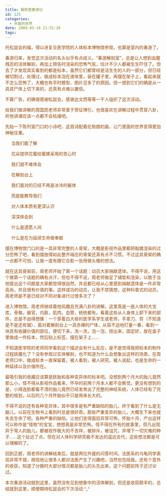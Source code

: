 ```yaml
---
title: 解剖室春游记
id: 125
categories:
  - 外面的世界
date: 2009-03-18 21:51:28
tags:
---
```


<div id="msgcns!DA984E57EDE76A7C!1739" class="bvMsg">

<font color="#974806">托松鼠会的福，得以进复旦医学院的人体标本博物馆参观，也算是室内的春游了。</font>

<font color="#974806">春游归来，发觉这次活动的名头似乎有点歧义。“春游解剖室”，总是让人想到血腥残忍的活体解剖，再加上预告时渲染的恐怖气氛，估计不少人都被生生吓住了。但去了才发现其实看到的都是标本，虽然它们都曾经是活生生的人的一部分，但已经被切割过，处理过，做成标本泡在液体里，装在罐子里，再摆在架子上，看起来就不怎么恐怖了，大概也有平时模型、图片见多了的原因。但一想到它们的确是从一具具尸体上切下来的，还真有点难以置信。</font>

<font color="#974806">不算广告，的确很感谢松鼠会，感谢达文西等等一干人组织了这次活动。</font>

<font color="#974806">给我们做讲解的周国民老师非常善于旁征博引，也很喜欢在讲解过程中贯穿八卦，听他讲课应该一点都不会枯燥吧。</font>

<font color="#974806">先贴一下陈列室门口的小诗吧，这首诗配着伦勃朗的画，让门里面的世界变得更加神秘庄重。</font>

<font color="#974806">     当我们能了解</font>

<font color="#974806">     花朵提供花蜜给蜜蜂采用的苦心时</font>

<font color="#974806">     我们就不难体会</font>

<font color="#974806">     在解剖台上</font>

<font color="#974806">     我们面对的已经不再是冰冷的躯体</font>

<font color="#974806">     而是能教导我们</font>

<font color="#974806">     对人体本质有更深认识</font>

<font color="#974806">     深深体会到</font>

<font color="#974806">     什么是遗愿人间</font>

<font color="#974806">     什么是在为延续生命做奉献</font>

<font color="#974806">摆在博物馆门口的是一具非常完整的人骨架，大概是影视作品里都把骷髅渲染的过分恐怖了吧，看到摆放得如此整齐端庄的骨架还真有点不习惯。不过这具骨架的确一点都不可怕，让我一度有跟它合影一张用做头像的想法。</font>

<font color="#974806">就在这具骨架前，周老师开始了第一个话题：动员大家捐献遗体。不得不说，用这个做第一个话题的确有点汗，但也不得不说，周老师做足了铺垫和渲染，以致于当他提出这个问题是大家都觉得很自然，并且都已经从心里感到捐献遗体是一件非常高尚，并且很有价值的事。这样成功的动员，让我不禁猜想，这种科普式的动员，周老师是不是已经对不同对象进行过很多次了？</font>

<font color="#974806">进入博物馆，周老师继续着他风趣且充满八卦的讲解。这里真是一座人体的大宝库，骨骼，器官，内脏，肌肉，血管，统统都有。看着这些从人身体上卸下来的部件，总是不由得想像：一个穿着白大褂的医学系学生或老师，手拿刀、剪（不知道是不是还有锯），面对着解剖台上一具赤裸的尸体，从容不迫地打量一番，看到一块具有收藏价值的部位，便切下来，洗一洗，泡一泡，捞出来，固定好，放在盒子里做成一件标本，然后贴上标签，摆在架子上……</font>

<font color="#974806">不知道医学院的老师同学看到这个描述会有什么反应，是不是觉得我把标本的制作过程妖魔化了？没有参观过实体解剖，也不知道为什么会想象出这样的场景。在周老师口中，做成标本一直保留着，被人看到，被人研究，被人说起，也是生命的一种延续以及价值所在。</font>

<font color="#974806">最吸引我的收藏应该算是胚胎和各种变异体的标本吧。没想到两个月大的胎儿竟然那么小，怪不得从影视作品看来，怀孕的前两个月本人都不会察觉。更没有想到的是，小得连脸都看不清的胎儿竟然已经发育出了完整的神经系统，人体已经有了完整的规划，以后的几个月怀胎似乎只是用来长大的。</font>

<font color="#974806">不得不说的还有各种变异体，其中很多是有严重缺陷的胎儿，终于看到了什么是无脑儿，以前在生物书上看到时总是很好奇。那些严重变异的胎儿，大概生下来也就失去生命了吧。各种严重的缺陷，让他们变得面目异常可怖，怀胎十月，产出这样可以称作是“怪物”的宝宝，想想真是非常恐怖。怪不得在所有的故事里，但凡出现异于常人的胎儿，都被视作极大的不吉祥，被排斥，被诅咒，并埋下一切灾难的种子……这个扯远了点，但在对人体科学研究极不发达的遥远古代，这些想法都是可以理解的了。</font>

<font color="#974806">回到正题，周老师的讲解结束后，就是两位外援的问答时间。法医系的乌龟同学表现非常不错，相信他让很多人都对法医产生了兴趣吧，当然也包括我。还有个意外的收获，知道了分娩时大部分情况都是胎儿的头先出来，这个问题前阵子还讨论过。</font>

<font color="#974806">本次春游活动就到这里，虽然没有见到想象中的活体解剖，但还是收获颇丰的，总结就到这里，顺便期待松鼠会的下次活动 ^_^</font>
</div>